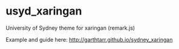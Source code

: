 # usyd_xaringan
University of Sydney theme for xaringan (remark.js)


Example and guide here: http://garthtarr.github.io/sydney_xaringan